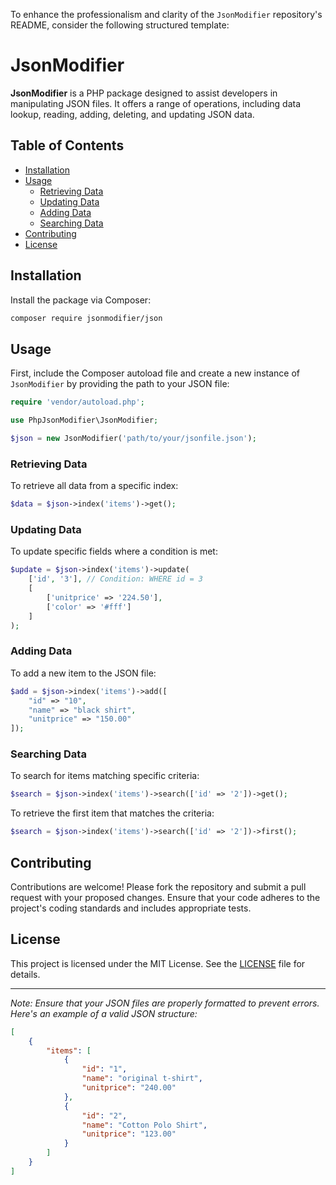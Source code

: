 To enhance the professionalism and clarity of the `JsonModifier` repository's README, consider the following structured template:

# JsonModifier

**JsonModifier** is a PHP package designed to assist developers in manipulating JSON files. It offers a range of operations, including data lookup, reading, adding, deleting, and updating JSON data.

## Table of Contents

- [Installation](#installation)
- [Usage](#usage)
  - [Retrieving Data](#retrieving-data)
  - [Updating Data](#updating-data)
  - [Adding Data](#adding-data)
  - [Searching Data](#searching-data)
- [Contributing](#contributing)
- [License](#license)

## Installation

Install the package via Composer:

```bash
composer require jsonmodifier/json
```

## Usage

First, include the Composer autoload file and create a new instance of `JsonModifier` by providing the path to your JSON file:

```php
require 'vendor/autoload.php';

use PhpJsonModifier\JsonModifier;

$json = new JsonModifier('path/to/your/jsonfile.json');
```

### Retrieving Data

To retrieve all data from a specific index:

```php
$data = $json->index('items')->get();
```

### Updating Data

To update specific fields where a condition is met:

```php
$update = $json->index('items')->update(
    ['id', '3'], // Condition: WHERE id = 3
    [
        ['unitprice' => '224.50'],
        ['color' => '#fff']
    ]
);
```

### Adding Data

To add a new item to the JSON file:

```php
$add = $json->index('items')->add([
    "id" => "10",
    "name" => "black shirt",
    "unitprice" => "150.00"
]);
```

### Searching Data

To search for items matching specific criteria:

```php
$search = $json->index('items')->search(['id' => '2'])->get();
```

To retrieve the first item that matches the criteria:

```php
$search = $json->index('items')->search(['id' => '2'])->first();
```

## Contributing

Contributions are welcome! Please fork the repository and submit a pull request with your proposed changes. Ensure that your code adheres to the project's coding standards and includes appropriate tests.

## License

This project is licensed under the MIT License. See the [LICENSE](LICENSE) file for details.

---

*Note: Ensure that your JSON files are properly formatted to prevent errors. Here's an example of a valid JSON structure:*

```json
[
    {
        "items": [
            {
                "id": "1",
                "name": "original t-shirt",
                "unitprice": "240.00"
            },
            {
                "id": "2",
                "name": "Cotton Polo Shirt",
                "unitprice": "123.00"
            }
        ]
    }
]
```
